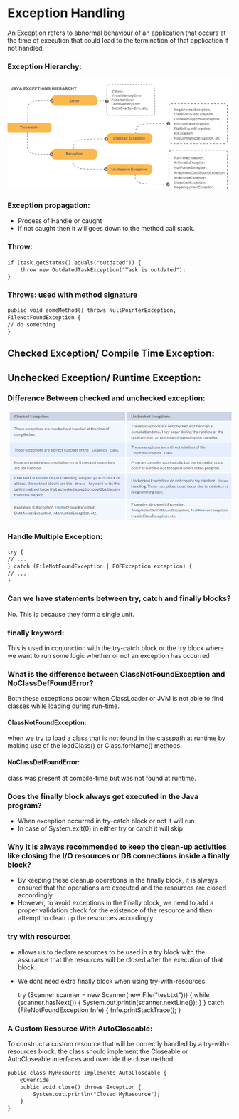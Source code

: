 # **Exception Handling**

An Exception refers to abnormal behaviour of an application that occurs at the time of execution that could lead to the termination of that application if not handled.


### Exception Hierarchy:

![img_1.png](img_1.png)


### Exception propagation:

* Process of Handle or caught
* If not caught then it will goes down to the method call stack.

### Throw:

    if (task.getStatus().equals("outdated")) {
        throw new OutdatedTaskException("Task is outdated");
    }


### Throws: used with method signature

    public void someMethod() throws NullPointerException, FileNotFoundException {
    // do something
    }

## Checked Exception/ Compile Time Exception:

## Unchecked Exception/ Runtime Exception:

### Difference Between checked and unchecked exception:

![img.png](img.png)

### Handle Multiple Exception:

    try {
    // ...
    } catch (FileNotFoundException | EOFException exception) {
    // ...
    }

### Can we have statements between try, catch and finally blocks?

No. This is because they form a single unit.

### finally keyword: 

This is used in conjunction with the try-catch block or the try block where we want to run some logic whether or not an exception has occurred

### What is the difference between ClassNotFoundException and NoClassDefFoundError?

Both these exceptions occur when ClassLoader or JVM is not able to find classes while loading during run-time. 

#### ClassNotFoundException: 
when we try to load a class that is not found in the classpath at runtime by making use of the loadClass() or Class.forName() methods.

#### NoClassDefFoundError: 
class was present at compile-time but was not found at runtime.


### Does the finally block always get executed in the Java program?

* When exception occurred in try-catch block or not it will run
* In case of System.exit(0) in either try or catch it will skip


### Why it is always recommended to keep the clean-up activities like closing the I/O resources or DB connections inside a finally block?

* By keeping these cleanup operations in the finally block, it is always ensured that the operations are executed and the resources are closed accordingly. 
* However, to avoid exceptions in the finally block, we need to add a proper validation check for the existence of the resource and then attempt to 
clean up the resources accordingly



### try with resource:

* allows us to declare resources to be used in a try block with the assurance that the resources will be closed after the execution of that block.
* We dont need extra finally block when using try-with-resources 


    try (Scanner scanner = new Scanner(new File("test.txt"))) {
    while (scanner.hasNext()) {
    System.out.println(scanner.nextLine());
    }
    } catch (FileNotFoundException fnfe) {
    fnfe.printStackTrace();
    }


### A Custom Resource With AutoCloseable:

To construct a custom resource that will be correctly handled by a try-with-resources block, 
the class should implement the Closeable or AutoCloseable interfaces and override the close method

    public class MyResource implements AutoCloseable {
        @Override
        public void close() throws Exception {
            System.out.println("Closed MyResource");
        }
    }